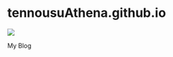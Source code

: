 # tennousuAthena.github.io
![](https://data.jsdelivr.com/v1/package/gh/TennousuAthena/tennousuathena.github.io/badge)


My Blog
<!--
## Domain
- https://lemoe.cn CDN Worldwide by Tencent Cloud (except China mainland)
- https://tennousuAthena.github.io Github Pages, US
- https://lemoe-cn.pages.dev/ Cloudflare Pages, CDN Worldwide (except China mainland)
- https://lemoe.netlify.app/ Netlify, US
-->